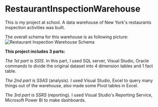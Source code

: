 # RestaurantInspectionWarehouse
This is my project at school. A data warehouse of New York's restaurants inspection activities was built.

The overall schema for this warehouse is as following picture:
![Restaurant Inspection Warehouse Schema](https://user-images.githubusercontent.com/44488414/181673115-eb6fa9d0-ffa7-42cb-9a77-e0720663ec17.png)

**This project includes 3 parts:**

*The 1st part is SSIS*. In this part, I used SQL server, Visual Studio, Oracle commands to divide the original dataset into 4 dimension tables and 1 fact table.

*The 2nd part is SSAS* (analysis). I used Visual Studio, Excel to query many things out of the warehouse, also made some Pivot tables in Excel.

*The 3rd part is SSRS* (reporting). I used Visual Studio's Reporting Service, Microsoft Power BI to make dashboards.
